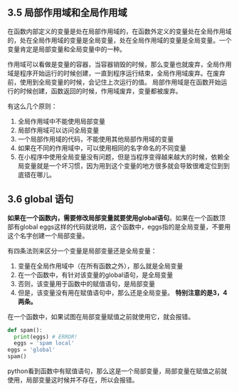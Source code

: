 ## 3.5 局部作用域和全局作用域
在函数内部定义的变量是处在局部作用域的，在函数外定义的变量处在全局作用域的，处在全局作用域的变量是全局变量，处在全局作用域的变量是全局变量。一个变量肯定是局部变量和全局变量中的一种。

作用域可以看做是变量的容器，当容器销毁的时候，那么变量也就废弃，全局作用域是程序开始运行的时候创建，一直到程序运行结束，全局作用域废弃。在废弃前，使用到全局变量的时候，会记住上次运行的值。
局部作用域是在函数开始运行的时候创建，函数返回的时候，作用域废弃，变量都被废弃。

有这么几个原则：
1. 全局作用域中不能使用局部变量
2. 局部作用域可以访问全局变量
3. 一个局部作用域的代码，不能使用其他局部作用域的变量
4. 如果在不同的作用域中，可以使用相同的名字命名的不同变量
5. 在小程序中使用全局变量没有问题，但是当程序变得越来越大的时候，依赖全局变量就是一个坏习惯，因为用到这个变量的地方很多就会导致很难定位到到底错在哪儿。

## 3.6 global 语句
**如果在一个函数内，需要修改局部变量就要使用global语句**。如果在一个函数顶部有global eggs这样的代码就说明，这个函数中，eggs指的是全局变量，不要用这个名字创建一个局部变量。

有四条法则来区分一个变量是局部变量还是全局变量：
1. 变量在全局作用域中（在所有函数之外），那么就是全局变量
2. 在一个函数中，有针对该变量的global语句，是全局变量
3. 否则，该变量用于函数中的赋值语句，是局部变量
4. 但是，该变量没有用在赋值语句中，那么还是全局变量。
**特别注意的是3，4两条。**

在一个函数中，如果试图在局部变量赋值之前就使用它，就会报错。
```python
def spam():
  print(eggs) # ERROR!
  eggs = 'spam local'
eggs = 'global'
spam()
```
python看到函数中有赋值语句，那么这是一个局部变量，局部变量在赋值之前就使用，局部变量这时候并不存在，所以会报错。
